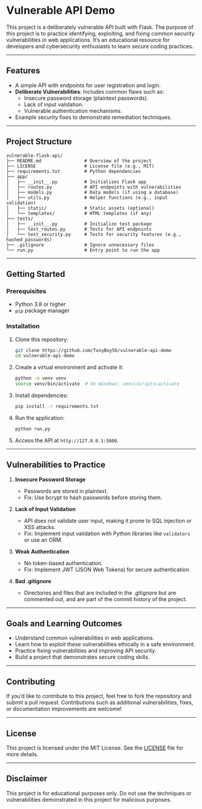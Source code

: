 # Vulnerable API Demo

This project is a deliberately vulnerable API built with Flask. The purpose of this project is to practice identifying, exploiting, and fixing common security vulnerabilities in web applications. It’s an educational resource for developers and cybersecurity enthusiasts to learn secure coding practices.

---

## Features

- A simple API with endpoints for user registration and login.
- **Deliberate Vulnerabilities**: Includes common flaws such as:
  - Insecure password storage (plaintext passwords).
  - Lack of input validation.
  - Vulnerable authentication mechanisms.
- Example security fixes to demonstrate remediation techniques.

---

## Project Structure

```plaintext
vulnerable-flask-api/
├── README.md                # Overview of the project
├── LICENSE                  # License file (e.g., MIT)
├── requirements.txt         # Python dependencies
├── app/
│   ├── __init__.py          # Initializes Flask app
│   ├── routes.py            # API endpoints with vulnerabilities
│   ├── models.py            # Data models (if using a database)
│   ├── utils.py             # Helper functions (e.g., input validation)
│   ├── static/              # Static assets (optional)
│   └── templates/           # HTML templates (if any)
├── tests/
│   ├── __init__.py          # Initialize test package
│   ├── test_routes.py       # Tests for API endpoints
│   └── test_security.py     # Tests for security features (e.g., hashed passwords)
├── .gitignore               # Ignore unnecessary files
└── run.py                   # Entry point to run the app
```

---

## Getting Started

### Prerequisites

- Python 3.8 or higher
- `pip` package manager

### Installation

1. Clone this repository:
   ```bash
   git clone https://github.com/TonyBoy56/vulnerable-api-demo
   cd vulnerable-api-demo
   ```

2. Create a virtual environment and activate it:
   ```bash
   python -m venv venv
   source venv/bin/activate  # On Windows: venv\Scripts\activate
   ```

3. Install dependencies:
   ```bash
   pip install -r requirements.txt
   ```

4. Run the application:
   ```bash
   python run.py
   ```

5. Access the API at `http://127.0.0.1:5000`.

---

## Vulnerabilities to Practice

1. **Insecure Password Storage**
   - Passwords are stored in plaintext.
   - Fix: Use bcrypt to hash passwords before storing them.

2. **Lack of Input Validation**
   - API does not validate user input, making it prone to SQL injection or XSS attacks.
   - Fix: Implement input validation with Python libraries like `validators` or use an ORM.

3. **Weak Authentication**
   - No token-based authentication.
   - Fix: Implement JWT (JSON Web Tokens) for secure authentication.

4. **Bad .gitignore**
    - Directories and files that are included in the .gitignore but are commented out, and are part of the commit history of the project.

---

## Goals and Learning Outcomes

- Understand common vulnerabilities in web applications.
- Learn how to exploit these vulnerabilities ethically in a safe environment.
- Practice fixing vulnerabilities and improving API security.
- Build a project that demonstrates secure coding skills.

---

## Contributing

If you’d like to contribute to this project, feel free to fork the repository and submit a pull request. Contributions such as additional vulnerabilities, fixes, or documentation improvements are welcome!

---

## License

This project is licensed under the MIT License. See the [LICENSE](LICENSE) file for more details.

---

## Disclaimer

This project is for educational purposes only. Do not use the techniques or vulnerabilities demonstrated in this project for malicious purposes.

